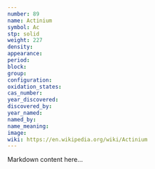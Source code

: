 ```yaml
---
number: 89
name: Actinium
symbol: Ac
stp: solid
weight: 227
density:
appearance:
period:
block:
group:
configuration:
oxidation_states:
cas_number:
year_discovered:
discovered_by:
year_named:
named_by:
name_meaning:
image:
wiki: https://en.wikipedia.org/wiki/Actinium
---
```


Markdown content here...
